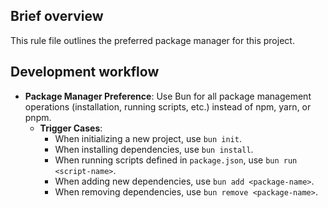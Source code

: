 ## Brief overview
This rule file outlines the preferred package manager for this project.

## Development workflow
- **Package Manager Preference**: Use Bun for all package management operations (installation, running scripts, etc.) instead of npm, yarn, or pnpm.
  - **Trigger Cases**:
    - When initializing a new project, use `bun init`.
    - When installing dependencies, use `bun install`.
    - When running scripts defined in `package.json`, use `bun run <script-name>`.
    - When adding new dependencies, use `bun add <package-name>`.
    - When removing dependencies, use `bun remove <package-name>`.